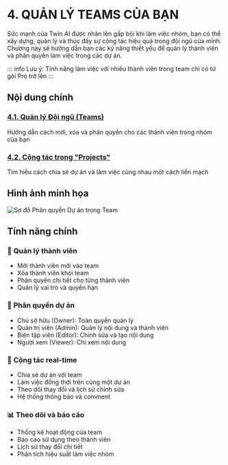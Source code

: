 # 4. QUẢN LÝ TEAMS CỦA BẠN

Sức mạnh của Twin AI được nhân lên gấp bội khi làm việc nhóm, bạn có thể xây dựng, quản lý và thúc đẩy sự cộng tác hiệu quả trong đội ngũ của mình. Chương này sẽ hướng dẫn bạn các kỹ năng thiết yếu để quản lý thành viên và phân quyền làm việc trong các dự án.

::: info
Lưu ý: Tính năng làm việc với nhiều thành viên trong team chỉ có từ gói Pro trở lên
:::

## Nội dung chính

<div class="grid grid-cols-1 md:grid-cols-2 gap-6 my-8">

<div class="border rounded-lg p-6 hover:shadow-lg transition-shadow">

### [4.1. Quản lý Đội ngũ (Teams)](./team-management)

Hướng dẫn cách mời, xóa và phân quyền cho các thành viên trong nhóm của bạn

</div>

<div class="border rounded-lg p-6 hover:shadow-lg transition-shadow">

### [4.2. Cộng tác trong "Projects"](./project-collaboration)

Tìm hiểu cách chia sẻ dự án và làm việc cùng nhau một cách liền mạch

</div>

</div>

## Hình ảnh minh họa

![Sơ đồ Phân quyền Dự án trong Team](/images/team-permissions-diagram.png)

## Tính năng chính

### 👥 **Quản lý thành viên**
- Mời thành viên mới vào team
- Xóa thành viên khỏi team
- Phân quyền chi tiết cho từng thành viên
- Quản lý vai trò và quyền hạn

### 🎯 **Phân quyền dự án**
- Chủ sở hữu (Owner): Toàn quyền quản lý
- Quản trị viên (Admin): Quản lý nội dung và thành viên
- Biên tập viên (Editor): Chỉnh sửa và tạo nội dung
- Người xem (Viewer): Chỉ xem nội dung

### 🔄 **Cộng tác real-time**
- Chia sẻ dự án với team
- Làm việc đồng thời trên cùng một dự án
- Theo dõi thay đổi và lịch sử chỉnh sửa
- Hệ thống thông báo và comment

### 📊 **Theo dõi và báo cáo**
- Thống kê hoạt động của team
- Báo cáo sử dụng theo thành viên
- Lịch sử thay đổi chi tiết
- Phân tích hiệu suất làm việc nhóm

